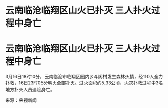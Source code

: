 # 云南临沧临翔区山火已扑灭 三人扑火过程中身亡

# 云南临沧临翔区山火已扑灭 三人扑火过程中身亡

3月16日18时10分，云南临沧市临翔区圈内乡斗阁村发生森林火情，经110人全力扑救，16日23时05分明火全部扑灭。过火面积约5.33公顷，火灾扑救过程中3名地方扑火人员遇险身亡。

来源：央视新闻

